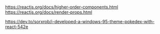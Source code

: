 https://reactjs.org/docs/higher-order-components.html
https://reactjs.org/docs/render-props.html

https://dev.to/sorxrob/i-developed-a-windows-95-theme-pokedex-with-react-542e
